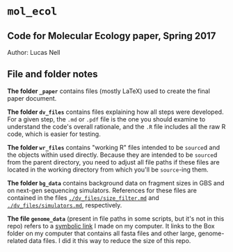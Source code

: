 `mol_ecol`
==========

Code for Molecular Ecology paper, Spring 2017
-----------


Author: Lucas Nell

## File and folder notes

__The folder `_paper`__ contains files (mostly LaTeX) used to create the final 
paper document.

__The folder `dv_files`__ contains files explaining how all steps were developed.
For a given step, the `.md` or `.pdf` file is the one you should examine to understand
the code's overall rationale, and the `.R` file includes all the raw R code, which is 
easier for testing.

__The folder `wr_files`__ contains "working R" files intended to be `source`d and 
the objects within used directly.
Because they are intended to be `source`d from the parent directory, you need to adjust
all file paths if these files are located in the working directory from which you'll
be `source`-ing them.

__The folder `bg_data`__ contains background data on fragment sizes in GBS and on 
next-gen sequencing simulators. References for these files are contained in the
files [`./dv_files/size_filter.md`](./dv_files/size_filter.md) and 
[`./dv_files/simulators.md`](./dv_files/simulators.md), respectively.

__The file `genome_data`__ (present in file paths in some scripts, but it's not in this 
repo) refers to a [symbolic link](https://kb.iu.edu/d/abbe) I made on my computer.
It links to the Box folder on my computer that contains all fasta files and other large,
genome-related data files.
I did it this way to reduce the size of this repo.

